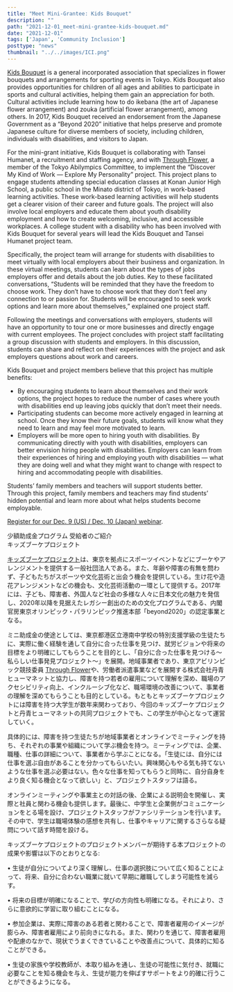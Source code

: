 ```yaml
---
title: "Meet Mini-Grantee: Kids Bouquet"
description: ""
path: "2021-12-01_meet-mini-grantee-kids-bouquet.md"
date: "2021-12-01"
tags: ['Japan', 'Community Inclusion']
posttype: "news"
thumbnail: "../../images/ICI.png"
---
```


[Kids Bouquet](https://www.kidsbouquet.info/) is a general incorporated association that specializes in flower bouquets and arrangements for sporting events in Tokyo. Kids Bouquet also provides opportunities for children of all ages and abilities to participate in sports and cultural activities, helping them gain an appreciation for both. Cultural activities include learning how to do ikebana (the art of Japanese flower arrangement) and zouka (artificial flower arrangement), among others. In 2017, Kids Bouquet received an endorsement from the Japanese Government as a “Beyond 2020” initiative that helps preserve and promote Japanese culture for diverse members of society, including children, individuals with disabilities, and visitors to Japan.

For the mini-grant initiative, Kids Bouquet is collaborating with Tansei Humanet, a recruitment and staffing agency, and with [Through Flower](https://www.throughflowers.com/), a member of the Tokyo Abilympics Committee, to implement the “Discover My Kind of Work — Explore My Personality” project. This project plans to engage students attending special education classes at Konan Junior High School, a public school in the Minato district of Tokyo, in work-based learning activities. These work-based learning activities will help students get a clearer vision of their career and future goals. The project will also involve local employers and educate them about youth disability employment and how to create welcoming, inclusive, and accessible workplaces. A college student with a disability who has been involved with Kids Bouquet for several years will lead the Kids Bouquet and Tansei Humanet project team.

Specifically, the project team will arrange for students with disabilities to meet virtually with local employers about their business and organization. In these virtual meetings, students can learn about the types of jobs employers offer and details about the job duties. Key to these facilitated conversations, “Students will be reminded that they have the freedom to choose work. They don’t have to choose work that they don’t feel any connection to or passion for. Students will be encouraged to seek work options and learn more about themselves,” explained one project staff.

Following the meetings and conversations with employers, students will have an opportunity to tour one or more businesses and directly engage with current employees. The project concludes with project staff facilitating a group discussion with students and employers. In this discussion, students can share and reflect on their experiences with the project and ask employers questions about work and careers.  
  
Kids Bouquet and project members believe that this project has multiple benefits:

*   By encouraging students to learn about themselves and their work options, the project hopes to reduce the number of cases where youth with disabilities end up leaving jobs quickly that don’t meet their needs.
*   Participating students can become more actively engaged in learning at school. Once they know their future goals, students will know what they need to learn and may feel more motivated to learn.
*   Employers will be more open to hiring youth with disabilities. By communicating directly with youth with disabilities, employers can better envision hiring people with disabilities. Employers can learn from their experiences of hiring and employing youth with disabilities — what they are doing well and what they might want to change with respect to hiring and accommodating people with disabilities.

Students’ family members and teachers will support students better. Through this project, family members and teachers may find students’ hidden potential and learn more about what helps students become employable.

[Register for our Dec. 9 (US) / Dec. 10 (Japan) webinar](https://communityinclusion.zoom.us/webinar/register/WN_Dfsn5hm2QEOnGdlEWVkutA?fbclid=IwAR2Cz9N2Lc6xNYePE4RS_-OU0lhBdC9ITkD84xUC3TEDQwHKnQ2WcO1F8wk).

 

少額助成金プログラム 受給者のご紹介  
キッズブーケプロジェクト

[キッズブーケプロジェクト](https://www.kidsbouquet.info/)は、東京を拠点にスポーツイベントなどにブーケやアレンジメントを提供する一般社団法人である。また、年齢や障害の有無を問わず、子どもたちがスポーツや文化芸術と出会う機会を提供している。生け花や造花アレンジメントなどの機会も、文化芸術活動の一環として提供する。2017年には、子ども、障害者、外国人など社会の多様な人々に日本文化の魅力を発信し、2020年以降を見据えたレガシー創出のための文化プログラムである、内閣官房東京オリンピック・パラリンピック推進本部「beyond2020」の認定事業となる。

ミニ助成金の使途としては、東京都港区立港南中学校の特別支援学級の生徒たちに、実際に働く経験を通して自分に合った仕事を見つけ、就労ビジョンや将来の目標をより明確にしてもらうことを目的とし、「自分に合った仕事を見つける〜私らしい仕事発見プロジェクト〜」を展開。地域事業者であり、東京アビリンピック競技委員 [Through Flower](https://www.throughflowers.com/)や、労働者派遣事業などを展開する株式会社丹青ヒューマネットと協力し、障害を持つ若者の雇用について理解を深め、職場のアクセシビリティ向上、インクルーシブ化など、職場環境の改善について、事業者の理解を深めてもらうことも目的としている。もともとキッズブーケプロジェクトには障害を持つ大学生が数年来関わっており、今回のキッズブーケプロジェクトと丹青ヒューマネットの共同プロジェクトでも、この学生が中心となって運営していく。

具体的には、障害を持つ生徒たちが地域事業者とオンラインでミーティングを持ち、それぞれの事業や組織について学ぶ機会を持つ。ミーティングでは、企業、職種、仕事の詳細について、事業者から学ぶことになる。「生徒には、自分には仕事を選ぶ自由があることを分かってもらいたい。興味関心もやる気も持てないような仕事を選ぶ必要はない。色々な仕事を知ってもらうと同時に、自分自身をより良く知る機会となって欲しい」と、プロジェクトスタッフは語る。

オンラインミーティングや事業主との対話の後、企業による説明会を開催し、実際と社員と関わる機会も提供します。最後に、中学生と企業側がコミュニケーションをとる場を設け、プロジェクトスタッフがファシリテーションを行います。その中で、学生は職場体験の感想を共有し、仕事やキャリアに関するさらなる疑問について話す時間を設ける。

キッズブーケプロジェクトのプロジェクトメンバーが期待する本プロジェクトの成果や影響は以下のとおりとなる:

• 生徒が自分についてより深く理解し、仕事の選択肢について広く知ることによって、将来、自分に合わない職業に就いて早期に離職してしまう可能性を減らす。

• 将来の目標が明確になることで、学びの方向性も明確になる。それにより、さらに意欲的に学習に取り組むことになる。

• 参加企業は、実際に障害のある若者と関わることで、障害者雇用のイメージが膨らみ、障害者雇用により前向きになれる。また、関わりを通じて、障害者雇用や配慮のなかで、現状でうまくできていることや改善点について、具体的に知ることができる。

• 生徒の家族や学校教師が、本取り組みを通し、生徒の可能性に気付き、就職に必要なことを知る機会を与え、生徒が能力を伸ばすサポートをより的確に行うことができるようになる。